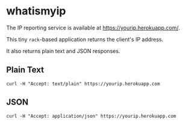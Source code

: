 # whatismyip

The IP reporting service is available at https://yourip.herokuapp.com/.

This tiny `rack`-based application returns the client's IP address.

It also returns plain text and JSON responses.

## Plain Text

`curl -H "Accept: text/plain" https://yourip.herokuapp.com`

## JSON

`curl -H "Accept: application/json" https://yourip.herokuapp.com`
